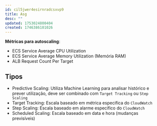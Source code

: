 ```yaml
---
id: cil5jwer4esirnradcsxvp9
title: Asg
desc: ""
updated: 1753024800404
created: 1746386101026
---
```


**Métricas para autoscaling**:

- ECS Service Average CPU Utilization
- ECS Service Average Memory Utilization (Memória RAM)
- ALB Request Count Per Target

## Tipos

- Predictive Scaling: Utiliza Machine Learning para analisar histórico e prever utilização, deve ser combinado com `Target Tracking` ou `Step Scaling`
- Target Tracking: Escala baseado em métrica especifica do `CloudWatch`
- Step Scaling: Escala baseado em alarme especifico do `CloudWatch`
- Scheduled Scaling: Escala baseado em data e hora (mudanças previsíveis)
